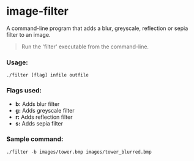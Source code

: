 # image-filter
A command-line program that adds a blur, greyscale, reflection or sepia filter to an image.
> Run the 'filter' executable from the command-line.
### Usage:
```
./filter [flag] infile outfile
```
### Flags used:
- **b:** Adds blur filter
- **g:** Adds greyscale filter
- **r:** Adds reflection filter
- **s:** Adds sepia filter
### Sample command:
```
./filter -b images/tower.bmp images/tower_blurred.bmp
```
